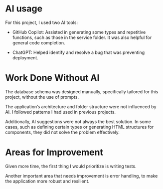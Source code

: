 # AI usage

For this project, I used two AI tools:

- GitHub Copilot: Assisted in generating some types and repetitive functions, such as those in the service folder. It was also helpful for general code completion.

- ChatGPT: Helped identify and resolve a bug that was preventing deployment.

# Work Done Without AI

The database schema was designed manually, specifically tailored for this project, without the use of prompts.

The application’s architecture and folder structure were not influenced by AI. I followed patterns I had used in previous projects.

Additionally, AI suggestions were not always the best solution. In some cases, such as defining certain types or generating HTML structures for components, they did not solve the problem effectively.

# Areas for Improvement

Given more time, the first thing I would prioritize is writing tests.

Another important area that needs improvement is error handling, to make the application more robust and resilient.
